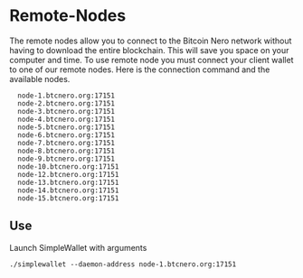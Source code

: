 # Remote-Nodes

The remote nodes allow you to connect to the Bitcoin Nero network without having to download the entire blockchain. This will save you space on your computer and time. To use remote node you must connect your client wallet to one of our remote nodes. Here is the connection command and the available nodes.

```
  node-1.btcnero.org:17151
  node-2.btcnero.org:17151
  node-3.btcnero.org:17151
  node-4.btcnero.org:17151
  node-5.btcnero.org:17151
  node-6.btcnero.org:17151
  node-7.btcnero.org:17151
  node-8.btcnero.org:17151
  node-9.btcnero.org:17151
  node-10.btcnero.org:17151
  node-12.btcnero.org:17151
  node-13.btcnero.org:17151
  node-14.btcnero.org:17151
  node-15.btcnero.org:17151
```

## Use

Launch SimpleWallet with arguments

```
./simplewallet --daemon-address node-1.btcnero.org:17151
```
